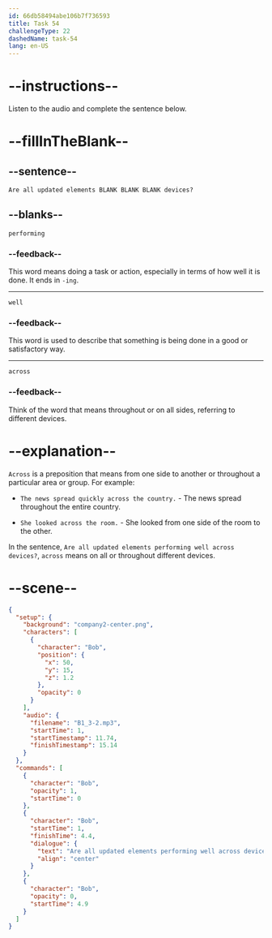```yaml
---
id: 66db58494abe106b7f736593
title: Task 54
challengeType: 22
dashedName: task-54
lang: en-US
---
```

<!--
AUDIO REFERENCE:
Bob: Are all updated elements performing well across devices?
-->

# --instructions--

Listen to the audio and complete the sentence below.

# --fillInTheBlank--

## --sentence--

`Are all updated elements BLANK BLANK BLANK devices?`

## --blanks--

`performing`

### --feedback--

This word means doing a task or action, especially in terms of how well it is done. It ends in `-ing`.

---

`well`

### --feedback--

This word is used to describe that something is being done in a good or satisfactory way.

---

`across`

### --feedback--

Think of the word that means throughout or on all sides, referring to different devices.

# --explanation--

`Across` is a preposition that means from one side to another or throughout a particular area or group. For example:

- `The news spread quickly across the country.` - The news spread throughout the entire country.

- `She looked across the room.` - She looked from one side of the room to the other.

In the sentence, `Are all updated elements performing well across devices?`, `across` means on all or throughout different devices.

# --scene--

```json
{
  "setup": {
    "background": "company2-center.png",
    "characters": [
      {
        "character": "Bob",
        "position": {
          "x": 50,
          "y": 15,
          "z": 1.2
        },
        "opacity": 0
      }
    ],
    "audio": {
      "filename": "B1_3-2.mp3",
      "startTime": 1,
      "startTimestamp": 11.74,
      "finishTimestamp": 15.14
    }
  },
  "commands": [
    {
      "character": "Bob",
      "opacity": 1,
      "startTime": 0
    },
    {
      "character": "Bob",
      "startTime": 1,
      "finishTime": 4.4,
      "dialogue": {
        "text": "Are all updated elements performing well across devices?",
        "align": "center"
      }
    },
    {
      "character": "Bob",
      "opacity": 0,
      "startTime": 4.9
    }
  ]
}
```
